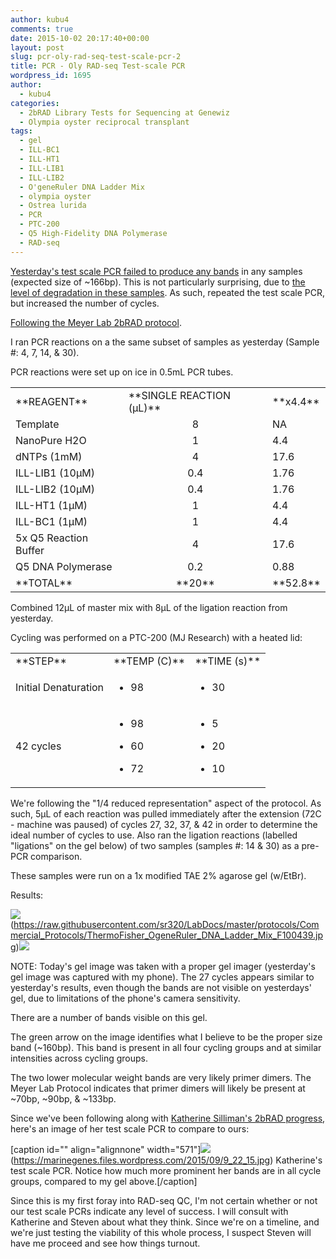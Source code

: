 ```yaml
---
author: kubu4
comments: true
date: 2015-10-02 20:17:40+00:00
layout: post
slug: pcr-oly-rad-seq-test-scale-pcr-2
title: PCR - Oly RAD-seq Test-scale PCR
wordpress_id: 1695
author:
  - kubu4
categories:
  - 2bRAD Library Tests for Sequencing at Genewiz
  - Olympia oyster reciprocal transplant
tags:
  - gel
  - ILL-BC1
  - ILL-HT1
  - ILL-LIB1
  - ILL-LIB2
  - O'geneRuler DNA Ladder Mix
  - olympia oyster
  - Ostrea lurida
  - PCR
  - PTC-200
  - Q5 High-Fidelity DNA Polymerase
  - RAD-seq
---
```


[Yesterday's test scale PCR failed to produce any bands](2015/10/01/pcr-oly-rad-seq-test-scale-pcr.html) in any samples (expected size of ~166bp). This is not particularly surprising, due to [the level of degradation in these samples](2015/09/17/agarose-gel-olympia-oyster-whole-body-gdna-integrity-check.html). As such, repeated the test scale PCR, but increased the number of cycles.

[Following the Meyer Lab 2bRAD protocol](https://github.com/sr320/LabDocs/blob/master/protocols/External_Protocols/2bRAD_11Aug2015.pdf).

I ran PCR reactions on a the same subset of samples as yesterday (Sample #: 4, 7, 14, & 30).

PCR reactions were set up on ice in 0.5mL PCR tubes.

<table >
<tbody >
<tr >

<td >**REAGENT**
</td>

<td >**SINGLE REACTION (μL)**
</td>

<td >**x4.4**
</td>
</tr>
<tr >

<td >Template
</td>

<td style="text-align: center;" >8
</td>

<td >NA
</td>
</tr>
<tr >

<td >NanoPure H2O
</td>

<td style="text-align: center;" >1
</td>

<td >4.4
</td>
</tr>
<tr >

<td >dNTPs (1mM)
</td>

<td style="text-align: center;" >4
</td>

<td >17.6
</td>
</tr>
<tr >

<td >ILL-LIB1 (10μM)
</td>

<td style="text-align: center;" >0.4
</td>

<td >1.76
</td>
</tr>
<tr >

<td >ILL-LIB2 (10μM)
</td>

<td style="text-align: center;" >0.4
</td>

<td >1.76
</td>
</tr>
<tr >

<td >ILL-HT1 (1μM)
</td>

<td style="text-align: center;" >1
</td>

<td >4.4
</td>
</tr>
<tr >

<td >ILL-BC1 (1μM)
</td>

<td style="text-align: center;" >1
</td>

<td >4.4
</td>
</tr>
<tr >

<td >5x Q5 Reaction Buffer
</td>

<td style="text-align: center;" >4
</td>

<td >17.6
</td>
</tr>
<tr >

<td >Q5 DNA Polymerase
</td>

<td style="text-align: center;" >0.2
</td>

<td >0.88
</td>
</tr>
<tr >

<td >**TOTAL**
</td>

<td style="text-align: center;" >**20**
</td>

<td >**52.8**
</td>
</tr>
</tbody>
</table>



Combined 12μL of master mix with 8μL of the ligation reaction from yesterday.

Cycling was performed on a PTC-200 (MJ Research) with a heated lid:

<table >
<tbody >
<tr >

<td >**STEP**
</td>

<td style="text-align: left;" >**TEMP (C)**
</td>

<td >**TIME (s)**
</td>
</tr>
<tr >

<td >Initial Denaturation
</td>

<td >



    
  * 98



</td>

<td >



    
  * 30



</td>
</tr>
<tr >

<td >42 cycles
</td>

<td >



    
  * 98

    
  * 60

    
  * 72



</td>

<td >



    
  * 5

    
  * 20

    
  * 10



</td>
</tr>
</tbody>
</table>

We're following the "1/4 reduced representation" aspect of the protocol. As such, 5μL of each reaction was pulled immediately after the extension (72C - machine was paused) of cycles 27, 32, 37, & 42 in order to determine the ideal number of cycles to use. Also ran the ligation reactions (labelled "ligations" on the gel below) of two samples (samples #: 14 & 30) as a pre-PCR comparison.

These samples were run on a 1x modified TAE 2% agarose gel (w/EtBr).

Results:

![](https://raw.githubusercontent.com/sr320/LabDocs/master/protocols/Commercial_Protocols/ThermoFisher_OgeneRuler_DNA_Ladder_Mix_F100439.jpg)(https://raw.githubusercontent.com/sr320/LabDocs/master/protocols/Commercial_Protocols/ThermoFisher_OgeneRuler_DNA_Ladder_Mix_F100439.jpg)[![](http://eagle.fish.washington.edu/Arabidopsis/20151002_oly_RAD_gel.jpg)](http://eagle.fish.washington.edu/Arabidopsis/20151002_oly_RAD_gel.jpg)





















NOTE: Today's gel image was taken with a proper gel imager (yesterday's gel image was captured with my phone). The 27 cycles appears similar to yesterday's results, even though the bands are not visible on yesterdays' gel, due to limitations of the phone's camera sensitivity.

There are a number of bands visible on this gel.

The green arrow on the image identifies what I believe to be the proper size band (~160bp). This band is present in all four cycling groups and at similar intensities across cycling groups.

The two lower molecular weight bands are very likely primer dimers. The Meyer Lab Protocol indicates that primer dimers will likely be present at ~70bp, ~90bp, & ~133bp.

Since we've been following along with [Katherine Silliman's 2bRAD progress](https://marinegenes.com/2015/09/23/tuesday-92215/), here's an image of her test scale PCR to compare to ours:

[caption id="" align="alignnone" width="571"]![](https://marinegenes.files.wordpress.com/2015/09/9_22_15.jpg)(https://marinegenes.files.wordpress.com/2015/09/9_22_15.jpg) Katherine's test scale PCR. Notice how much more prominent her bands are in all cycle groups, compared to my gel above.[/caption]



Since this is my first foray into RAD-seq QC, I'm not certain whether or not our test scale PCRs indicate any level of success. I will consult with Katherine and Steven about what they think. Since we're on a timeline, and we're just testing the viability of this whole process, I suspect Steven will have me proceed and see how things turnout.

